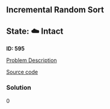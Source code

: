 ## Incremental Random Sort

## State: :cloud: **Intact**

**ID: 595**

[Problem Description](https://projecteuler.net/problem=595)

[Source code](main.cpp)

### Solution
0